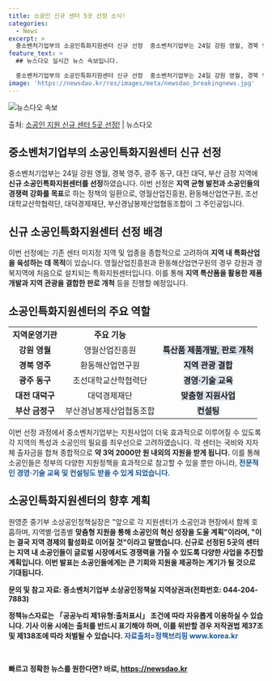```yaml
---
title: 소공인 신규 센터 5곳 선정 소식!
categories:
  - News
excerpt: >
  중소벤처기업부의 소공인특화지원센터 신규 선정  중소벤처기업부는 24일 강원 영월, 경북 영주, 광주 동구, …
feature_text: >
  ## 뉴스다오 실시간 뉴스 속보입니다.

  중소벤처기업부의 소공인특화지원센터 신규 선정  중소벤처기업부는 24일 강원 영월, 경북 영주, 광주 동구, …
image: 'https://newsdao.kr/res/images/meta/newsdao_breakingnews.jpg'
---
```


![뉴스다오 속보](https://newsdao.kr/res/images/meta/newsdao_breakingnews.jpg)

<p>출처: <a href="https://newsdao.kr/4390" rel="dofollow">소공인 지원 신규 센터 5곳 선정!</a> | 뉴스다오</p>

<h2 data-ke-size="size26">중소벤처기업부의 소공인특화지원센터 신규 선정</h2>
<p data-ke-size="size16">중소벤처기업부는 24일 강원 영월, 경북 영주, 광주 동구, 대전 대덕, 부산 금정 지역에 <b>신규 소공인특화지원센터를 선정</b>하였습니다. 이번 선정은 <b>지역 균형 발전과 소공인들의 경쟁력 강화를 목표</b>로 하는 정책의 일환으로, 영월산업진흥원, 환동해산업연구원, 조선대학교산학협력단, 대덕경제재단, 부산경남봉제산업협동조합이 그 주인공입니다.</p>

<h2 data-ke-size="size26">신규 소공인특화지원센터 선정 배경</h2>
<p data-ke-size="size16">이번 선정에는 기존 센터 미지정 지역 및 업종을 종합적으로 고려하여 <b>지역 내 특화산업을 육성하는 데 목적</b>이 있습니다. 영월산업진흥원과 환동해산업연구원의 경우 강원과 경북지역에 처음으로 설치되는 특화지원센터입니다. 이를 통해 <b>지역 특산품을 활용한 제품 개발과 지역 관광을 결합한 판로 개척</b> 등을 진행할 예정입니다.</p>

<h2 data-ke-size="size26">소공인특화지원센터의 주요 역할</h2>
<table>
	<tbody>
		<tr>
			<td style="text-align: center; height: 17px;"><b>지역운영기관</b></td>
			<td style="text-align: center; height: 17px;"><b>주요 기능</b></td>
		</tr>
		<tr>
			<td style="text-align: center; height: 17px;"><b>강원 영월</b></td>
			<td style="text-align: center; height: 17px;">영월산업진흥원</td>
			<td style="text-align: center; height: 17px;"><span style="background-color: #21538527;"><b>특산품 제품개발, 판로 개척</b></span></td>
		</tr>
		<tr>
			<td style="text-align: center; height: 17px;"><b>경북 영주</b></td>
			<td style="text-align: center; height: 17px;">환동해산업연구원</td>
			<td style="text-align: center; height: 17px;"><span style="background-color: #21538527;"><b>지역 관광 결합</b></span></td>
		</tr>
		<tr>
			<td style="text-align: center; height: 17px;"><b>광주 동구</b></td>
			<td style="text-align: center; height: 17px;">조선대학교산학협력단</td>
			<td style="text-align: center; height: 17px;"><span style="background-color: #21538527;"><b>경영·기술 교육</b></span></td>
		</tr>
		<tr>
			<td style="text-align: center; height: 17px;"><b>대전 대덕구</b></td>
			<td style="text-align: center; height: 17px;">대덕경제재단</td>
			<td style="text-align: center; height: 17px;"><span style="background-color: #21538527;"><b>맞춤형 지원사업</b></span></td>
		</tr>
		<tr>
			<td style="text-align: center; height: 17px;"><b>부산 금정구</b></td>
			<td style="text-align: center; height: 17px;">부산경남봉제산업협동조합</td>
			<td style="text-align: center; height: 17px;"><span style="background-color: #21538527;"><b>컨설팅</b></span></td>
		</tr>
	</tbody>
</table>
<p data-ke-size="size16">이번 선정 과정에서 중소벤처기업부는 지원사업이 더욱 효과적으로 이루어질 수 있도록 각 지역의 특성과 소공인의 필요를 최우선으로 고려하였습니다. 각 센터는 국비와 지자체 출자금을 합쳐 종합적으로 <b>약 3억 2000만 원 내외의 지원을 받게 됩니다.</b> 이를 통해 소공인들은 정부의 다양한 지원정책을 효과적으로 참고할 수 있을 뿐만 아니라, <span style="color: #1a5490;"><b>전문적인 경영·기술 교육 및 컨설팅도 받을 수 있게 되었습니다.</b></span></p>

<h2 data-ke-size="size26">소공인특화지원센터의 향후 계획</h2>
<p data-ke-size="size16">원영준 중기부 소상공인정책실장은 "앞으로 각 지원센터가 소공인과 현장에서 함께 호흡하며, 지역별·업종별 <b>맞춤형 지원을 통해 소공인의 혁신 성장을 도울 계획"이라며, "이는 결국 지역 경제의 활성화로 이어질 것"이라고 말했습니다. 신규로 선정된 5곳의 센터는 <b>지역 내 소공인들이 글로벌 시장에서도 경쟁력을 가질 수 있도록 다양한 사업을 추진할 계획</b>입니다. 이번 발표는 소공인들에게는 큰 기회와 지원을 제공하는 계기가 될 것으로 기대됩니다.</p>

<p data-ke-size="size16">문의 및 참고 자료: 중소벤처기업부 소상공인정책실 지역상권과(전화번호: 044-204-7883)</p>
<p data-ke-size="size16">정책뉴스자료는 「공공누리 제1유형:출처표시」 조건에 따라 자유롭게 이용하실 수 있습니다. 기사 이용 시에는 출처를 반드시 표기해야 하며, 이를 위반할 경우 저작권법 제37조 및 제138조에 따라 처벌될 수 있습니다. <span style="color: #1a5490;"><b>자료출처=정책브리핑 www.korea.kr</b></span></p>
<p data-ke-size="size16">&nbsp;</p> 

빠르고 정확한 뉴스를 원한다면? 바로, <a href="https://newsdao.kr" rel="dofollow">https://newsdao.kr</a>


